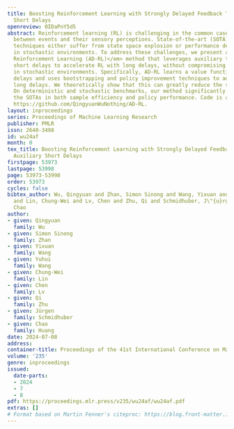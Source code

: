 ```yaml
---
title: Boosting Reinforcement Learning with Strongly Delayed Feedback Through Auxiliary
  Short Delays
openreview: 0IDaPnY5d5
abstract: Reinforcement learning (RL) is challenging in the common case of delays
  between events and their sensory perceptions. State-of-the-art (SOTA) state augmentation
  techniques either suffer from state space explosion or performance degeneration
  in stochastic environments. To address these challenges, we present a novel <em>Auxiliary-Delayed
  Reinforcement Learning (AD-RL)</em> method that leverages auxiliary tasks involving
  short delays to accelerate RL with long delays, without compromising performance
  in stochastic environments. Specifically, AD-RL learns a value function for short
  delays and uses bootstrapping and policy improvement techniques to adjust it for
  long delays. We theoretically show that this can greatly reduce the sample complexity.
  On deterministic and stochastic benchmarks, our method significantly outperforms
  the SOTAs in both sample efficiency and policy performance. Code is available at
  https://github.com/QingyuanWuNothing/AD-RL.
layout: inproceedings
series: Proceedings of Machine Learning Research
publisher: PMLR
issn: 2640-3498
id: wu24af
month: 0
tex_title: Boosting Reinforcement Learning with Strongly Delayed Feedback Through
  Auxiliary Short Delays
firstpage: 53973
lastpage: 53998
page: 53973-53998
order: 53973
cycles: false
bibtex_author: Wu, Qingyuan and Zhan, Simon Sinong and Wang, Yixuan and Wang, Yuhui
  and Lin, Chung-Wei and Lv, Chen and Zhu, Qi and Schmidhuber, J\"{u}rgen and Huang,
  Chao
author:
- given: Qingyuan
  family: Wu
- given: Simon Sinong
  family: Zhan
- given: Yixuan
  family: Wang
- given: Yuhui
  family: Wang
- given: Chung-Wei
  family: Lin
- given: Chen
  family: Lv
- given: Qi
  family: Zhu
- given: Jürgen
  family: Schmidhuber
- given: Chao
  family: Huang
date: 2024-07-08
address:
container-title: Proceedings of the 41st International Conference on Machine Learning
volume: '235'
genre: inproceedings
issued:
  date-parts:
  - 2024
  - 7
  - 8
pdf: https://proceedings.mlr.press/v235/wu24af/wu24af.pdf
extras: []
# Format based on Martin Fenner's citeproc: https://blog.front-matter.io/posts/citeproc-yaml-for-bibliographies/
---
```

